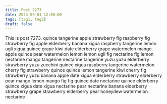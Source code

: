 ```yaml
---
title: Post 7273
date: 2024-09-01 12:00:00
tags: [tag1, tag2]
draft: false
---
```

This is post 7273.
quince
tangerine
apple
strawberry
fig
raspberry
fig
strawberry
fig
apple
elderberry
banana
xigua
raspberry
tangerine
lemon
ugli
xigua
quince
grape
kiwi
date
elderberry
grape
watermelon
mango
apple
quince
pear
watermelon
lemon
lemon
ugli
fig
nectarine
fig
lemon
nectarine
mango
tangerine
nectarine
tangerine
yuzu
yuzu
elderberry
strawberry
yuzu
zucchini
quince
xigua
raspberry
tangerine
watermelon
cherry
fig
strawberry
quince
quince
lemon
tangerine
kiwi
cherry
fig
strawberry
yuzu
banana
apple
date
xigua
elderberry
strawberry
elderberry
pear
mango
lemon
mango
fig
fig
quince
date
nectarine
quince
elderberry
quince
xigua
date
xigua
nectarine
pear
nectarine
banana
elderberry
strawberry
grape
strawberry
elderberry
pear
honeydew
watermelon
nectarine
